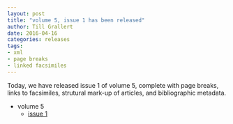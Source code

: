 ```yaml
---
layout: post
title: "volume 5, issue 1 has been released"
author: Till Grallert
date: 2016-04-16
categories: releases
tags:
- xml
- page breaks
- linked facsimiles
---
```


Today, we have released issue 1 of volume 5, complete with page breaks, links to facsimiles, strutural mark-up of articles, and bibliographic metadata.

- volume 5
    + [issue 1](https://rawgit.com/tillgrallert/digital-muqtabas/master/xml/oclc_4770057679-i_48.TEIP5.xml)